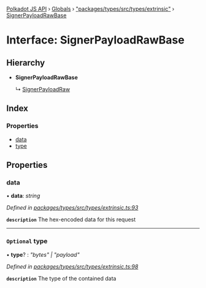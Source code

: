 [Polkadot JS API](../README.md) › [Globals](../globals.md) › ["packages/types/src/types/extrinsic"](../modules/_packages_types_src_types_extrinsic_.md) › [SignerPayloadRawBase](_packages_types_src_types_extrinsic_.signerpayloadrawbase.md)

# Interface: SignerPayloadRawBase

## Hierarchy

* **SignerPayloadRawBase**

  ↳ [SignerPayloadRaw](_packages_types_src_types_extrinsic_.signerpayloadraw.md)

## Index

### Properties

* [data](_packages_types_src_types_extrinsic_.signerpayloadrawbase.md#data)
* [type](_packages_types_src_types_extrinsic_.signerpayloadrawbase.md#optional-type)

## Properties

###  data

• **data**: *string*

*Defined in [packages/types/src/types/extrinsic.ts:93](https://github.com/polkadot-js/api/blob/609581430f/packages/types/src/types/extrinsic.ts#L93)*

**`description`** The hex-encoded data for this request

___

### `Optional` type

• **type**? : *"bytes" | "payload"*

*Defined in [packages/types/src/types/extrinsic.ts:98](https://github.com/polkadot-js/api/blob/609581430f/packages/types/src/types/extrinsic.ts#L98)*

**`description`** The type of the contained data
